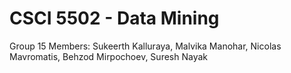 # CSCI 5502 - Data Mining
Group 15
Members: Sukeerth Kalluraya, Malvika Manohar, Nicolas Mavromatis, Behzod Mirpochoev, Suresh Nayak

